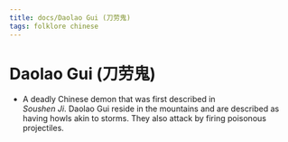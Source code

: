 ```yaml
---
title: docs/Daolao Gui (刀劳鬼)
tags: folklore chinese
---
```


# Daolao Gui (刀劳鬼)
- A deadly Chinese demon that was first described in  
	_Soushen Ji_. Daolao Gui reside in the mountains and are described as  
	having howls akin to storms. They also attack by firing poisonous  
	projectiles.